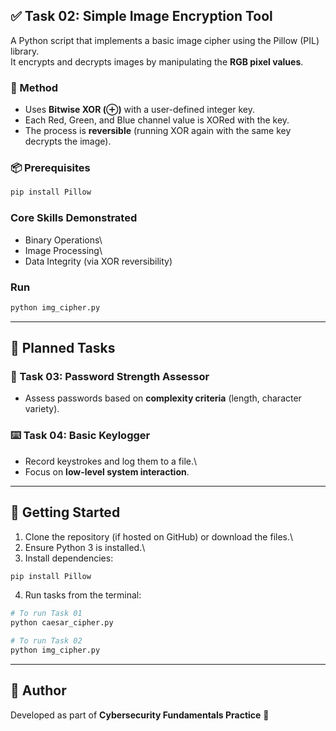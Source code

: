 ## ✅ Task 02: Simple Image Encryption Tool

A Python script that implements a basic image cipher using the Pillow
(PIL) library.\
It encrypts and decrypts images by manipulating the **RGB pixel
values**.

### 🔧 Method

-   Uses **Bitwise XOR (⊕)** with a user-defined integer key.
-   Each Red, Green, and Blue channel value is XORed with the key.
-   The process is **reversible** (running XOR again with the same key
    decrypts the image).

### 📦 Prerequisites

``` bash
pip install Pillow
```

### Core Skills Demonstrated

-   Binary Operations\
-   Image Processing\
-   Data Integrity (via XOR reversibility)

### Run

``` bash
python img_cipher.py
```

------------------------------------------------------------------------

## 📝 Planned Tasks

### 🔑 Task 03: Password Strength Assessor

-   Assess passwords based on **complexity criteria** (length, character
    variety).

### ⌨️ Task 04: Basic Keylogger

-   Record keystrokes and log them to a file.\
-   Focus on **low-level system interaction**.

------------------------------------------------------------------------

## 🚀 Getting Started

1.  Clone the repository (if hosted on GitHub) or download the files.\
2.  Ensure Python 3 is installed.\
3.  Install dependencies:

``` bash
pip install Pillow
```

4.  Run tasks from the terminal:

``` bash
# To run Task 01
python caesar_cipher.py

# To run Task 02
python img_cipher.py
```

------------------------------------------------------------------------

## 📌 Author

Developed as part of **Cybersecurity Fundamentals Practice** 🚀
